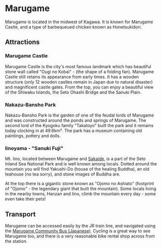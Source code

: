 # Marugame

Marugame is located in the midwest of Kagawa. It is known for Marugame Castle,
and a type of barbequeued chicken known as Honetsukidori.

## Attractions

### Marugame Castle

Marugame Castle is the city's most famous landmark which has beautiful stone
wall called "Ougi no Kobai" - (the shape of a folding fan). Marugame Castle 
still retains its appearance from early times. It has a wooden structure (only 
12 wooden castles remain in Japan due to natural disaster) and magnificent 
castle gates. From the top, you can enjoy a beautiful view of the Shiwaku 
Islands, the Seto Ohashi Bridge and the Sanuki Plain.

### Nakazu-Bansho Park

Nakazu-Bansho Park is the garden of one of the feudal lords of Marugame and was 
constructed around the ponds and springs of Marugame. The second lord of the 
Kyogoku family "Takatoyo" built the park and it remains today clocking in at 
49.6km². The park has a museum containing old paintings, pottery and dolls.

### Iinoyama - "Sanuki Fuji"

Mt. Iino, located between Marugame and [Sakaide](/destinations/sakaide), is a 
part of the Seto Inland Sea National Park and is well known among locals. 
Dotted around the mountain you will find Yakushi-Do (house of the healing 
Buddha), an old teahouse (no tea sorry), and stone images of Buddha are. 

At the top there is a gigantic stone known as "Ojomo no Ashiato" (footprint of 
"Ojomo" - the legendary giant that built the mountain). Some locals living in 
the nearby towns, Hanzan and Iino, climb the mountain every day - some even 
take their pets!

## Transport

Marugame can be accessed easily by the JR train line, and navigated using the 
[Marugame Community Bus (Japanese)](https://www.city.marugame.lg.jp/useful/timetable/marugame/).
Cycling is a great way to see Marugame too, and there is a very reasonable bike
rental shop across from the station.